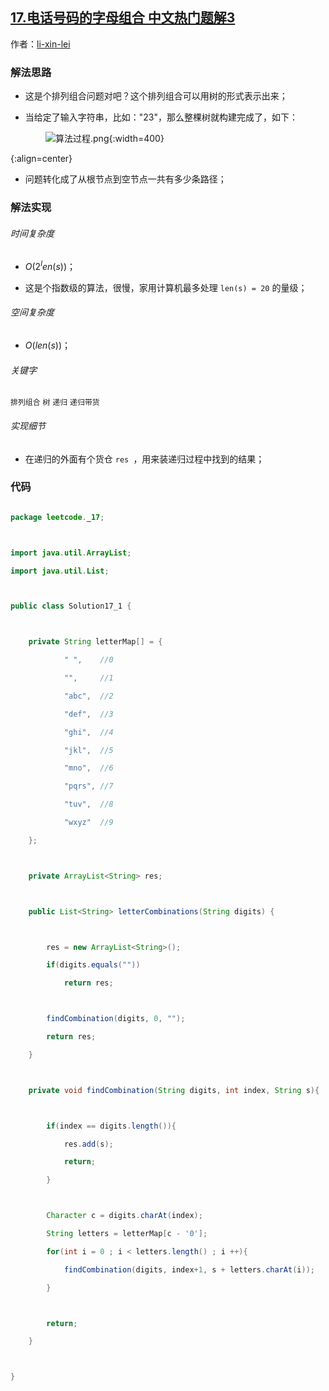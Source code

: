 ## [17.电话号码的字母组合 中文热门题解3](https://leetcode.cn/problems/letter-combinations-of-a-phone-number/solutions/100000/leetcode-17-letter-combinations-of-a-phone-number-)

作者：[li-xin-lei](https://leetcode.cn/u/li-xin-lei)

### 解法思路
- 这是个排列组合问题对吧？这个排列组合可以用树的形式表示出来；
- 当给定了输入字符串，比如："23"，那么整棵树就构建完成了，如下：
  
&emsp;&emsp;&emsp;&emsp;![算法过程.png](https://pic.leetcode-cn.com/38567dcbb6401d88946ca974aacffb5ab27cb1ad54056f02b59016c0cc68b40f-file_1562774451350){:width=400}
{:align=center}

- 问题转化成了从根节点到空节点一共有多少条路径；

### 解法实现
###### 时间复杂度
- $O(2^len(s))$；
- 这是个指数级的算法，很慢，家用计算机最多处理 `len(s) = 20` 的量级；
###### 空间复杂度
- $O(len(s))$；
###### 关键字
`排列组合` `树` `递归` `递归带货`
###### 实现细节
- 在递归的外面有个货仓  `res `，用来装递归过程中找到的结果；
### 代码

```Java [-Java]
package leetcode._17;

import java.util.ArrayList;
import java.util.List;

public class Solution17_1 {

    private String letterMap[] = {
            " ",    //0
            "",     //1
            "abc",  //2
            "def",  //3
            "ghi",  //4
            "jkl",  //5
            "mno",  //6
            "pqrs", //7
            "tuv",  //8
            "wxyz"  //9
    };

    private ArrayList<String> res;

    public List<String> letterCombinations(String digits) {

        res = new ArrayList<String>();
        if(digits.equals(""))
            return res;

        findCombination(digits, 0, "");
        return res;
    }

    private void findCombination(String digits, int index, String s){

        if(index == digits.length()){
            res.add(s);
            return;
        }

        Character c = digits.charAt(index);
        String letters = letterMap[c - '0'];
        for(int i = 0 ; i < letters.length() ; i ++){
            findCombination(digits, index+1, s + letters.charAt(i));
        }

        return;
    }

}
```
